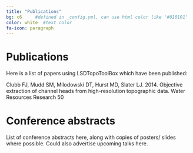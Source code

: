 ```yaml
---
title: "Publications"
bg: c6     #defined in _config.yml, can use html color like '#010101'
color: white  #text color
fa-icon: paragraph
---
```


# Publications

Here is a list of papers using LSDTopoToolBox which have been published:

Clubb FJ, Mudd SM, Milodowski DT, Hurst MD, Slater LJ. 2014. Objective extraction of channel heads from high-resolution topographic data. Water Resources Research 50 




# Conference abstracts

List of conference abstracts here, along with copies of posters/ slides where possible.
Could also advertise upcoming talks here.